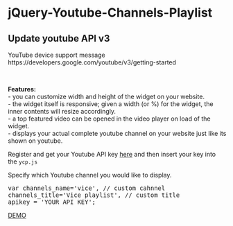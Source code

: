 jQuery-Youtube-Channels-Playlist
================================
<h2>Update youtube API v3</h2>
<p>YouTube device support message<br>
https://developers.google.com/youtube/v3/getting-started</p><br>
<p><b>Features:</b><br>
- you can customize width and height of the widget on your website.<br>
- the widget itself is responsive; given a width (or %) for the widget, the inner contents will resize accordingly.<br>
- a top featured video can be opened in the video player on load of the widget.<br>
- displays your actual complete youtube channel on your website just like its shown on youtube.</p>

<p>Register and get your Youtube API key <a href="https://code.google.com/apis/console" target="_blank">here</a> and then insert your key into the <code>ycp.js</code></p>

<p>Specify which Youtube channel you would like to display.
<pre>var channels_name='vice', // custom cahnnel
channels_title='Vice playlist', // custom title
apikey = 'YOUR API KEY';</pre>
</p>

<p><a href="http://ibacor.com/demo/jquery-youtube-channels-playlist/">DEMO</a></p>
